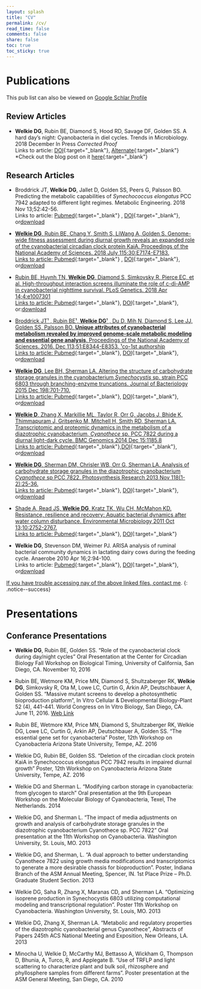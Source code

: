```yaml
---
layout: splash
title: "CV"
permalink: /cv/
read_time: false
comments: false
share: false
toc: true
toc_sticky: true
---
```

# Publications
This pub list can also be viewed on <a href="https://scholar.google.com/citations?user=a_M2Gc4AAAAJ&hl=en={{ page.url | absolute_url | url_encode }}" class="btn btn--linkedin" onclick="tab.open(this.href, 'tab); return false;" title="{{ site.data.ui-text[site.locale].share_on_label | default: 'Open tab for' }} Google Scholar"><i class="fas fa-graduation-cap" aria-hidden="true"></i><span>Google Schlar Profile</span></a>

## Review Articles
* **Welkie DG**, Rubin BE, Diamond S, Hood RD, Savage DF, Golden SS. A hard day’s night: Cyanobacteria in diel cycles. Trends in Microbiology. 2018 December In Press *Corrected Proof* <br/>
Links to article: [DOI](https://doi.org/10.1016/j.tim.2018.11.002){:target="_blank"}, [Alternate](https://www.sciencedirect.com/science/article/pii/S0966842X1830252X){:target="_blank"}<br>
*Check out the blog post on it [here](https://dwelkie.github.io/posts/Trends_Review/){:target="_blank"}

## Research Articles
* Broddrick JT, **Welkie DG**, Jallet D, Golden SS, Peers G, Palsson BO. Predicting the metabolic capabilities of *Synechococcus elongatus* PCC 7942 adapted to different light regimes. Metabolic Engineering. 2018 Nov 13;52:42-56.<br/> 
Links to article: [Pubmed](https://www.ncbi.nlm.nih.gov/pubmed/30439494){:target="_blank"} , [DOI](https://doi.org/10.1016/j.ymben.2018.11.001){:target="_blank"}, or<a class="btn btn-success btn-lg" href="https://drive.google.com/open?id=1jJub7N5iiOAv4gPGpZ0kkDLXqO2AWwvn" target="_blank" ><i class="far fa-file-pdf"></i>download  

* **Welkie DG**, Rubin BE, Chang Y, Smith S, LiWang A, Golden S. Genome-wide fitness assessment during diurnal growth reveals an expanded role of the cyanobacterial circadian clock protein KaiA. Proceedings of the National Academy of Sciences. 2018 July  115;30:E7174-E7183.<br/> 
Links to article: [Pubmed](https://www.ncbi.nlm.nih.gov/pubmed/29991601){:target="_blank"} , [DOI](https://doi.org/10.1073/pnas.1802940115){:target="_blank"}, or<a class="btn btn-success btn-lg" href="https://drive.google.com/open?id=1sFRFf6C-Ya-xFav8DQwkiI93y1_CfRRb" target="_blank" ><i class="far fa-file-pdf"></i>download

* Rubin BE, Huynh TN, **Welkie DG**, Diamond S, Simkovsky R, Pierce EC, et al. High-throughput interaction screens illuminate the role of c-di-AMP in cyanobacterial nighttime survival. PLoS Genetics. 2018 Apr 14;4:e1007301 <br/>
Links to article: [Pubmed](https://www.ncbi.nlm.nih.gov/pubmed/29608558){:target="_blank"}, [DOI](https://doi.org/10.1371/journal.pgen.1007301){:target="_blank"}, or:<a class="btn btn-success btn-lg" href="https://drive.google.com/open?id=1YF5qtAZzlKsyA7ic3LZSWBq-Pe6_eSSJ" target="_blank" ><i class="far fa-file-pdf"></i>download

* Broddrick JT¹ , Rubin BE¹, **Welkie DG**¹ , Du D, Mih N, Diamond S, Lee JJ, Golden SS, Palsson BO. **Unique attributes of cyanobacterial metabolism revealed by improved genome-scale metabolic modeling and essential gene analysis**. Proceedings of the National Academy of Sciences. 2016. Dec 113;51:E8344-E8353. ¹co-1st authorship <br/>  Links to article: [Pubmed](https://www.ncbi.nlm.nih.gov/pubmed/27911809){:target="_blank"}, [DOI](https://doi.org/10.1073/pnas.1613446113){:target="_blank"}, or<a class="btn btn-success btn-lg" href="https://drive.google.com/open?id=1g8nSXTIxjOnFs6LV8sU_zyxZlm0jNWZj" target="_blank" ><i class="far fa-file-pdf"></i>download

* **Welkie DG**, Lee BH, Sherman LA. Altering the structure of carbohydrate storage granules in the cyanobacterium *Synechocystis* sp. strain PCC 6803 through branching-enzyme truncations. Journal of Bacteriology 2015 Dec 198:701-710. <br/> 
Links to article: [Pubmed](https://www.ncbi.nlm.nih.gov/pubmed/26668264){:target="_blank"}, [DOI](https://doi.org/10.1128/JB.00830-15){:target="_blank"}, or<a class="btn btn-success btn-lg" href="https://drive.google.com/open?id=1QE9B8kivtV29aVOk0OXDP0jNN2_bJV_Q" target="_blank" ><i class="far fa-file-pdf"></i>download

* **Welkie D**, Zhang X, Markillie ML, Taylor R, Orr G, Jacobs J, Bhide K, Thimmapuram J, Gritsenko M, Mitchell H, Smith RD, Sherman LA. Transcriptomic and proteomic dynamics in the metabolism of a diazotrophic cyanobacterium, *Cyanothece* sp. PCC 7822 during a diurnal light-dark cycle. BMC Genomics 2014 Dec 15:1185.8 <br/> 
Links to article: [Pubmed](https://www.ncbi.nlm.nih.gov/pubmed/25547186){:target="_blank"},[DOI](https://doi.org/10.1186/1471-2164-15-1185){:target="_blank"}, or<a class="btn btn-success btn-lg" href="https://drive.google.com/open?id=1wFPTqduSg5XnYQjx3QbliGQbiuaZBXMS" target="_blank" ><i class="far fa-file-pdf"></i>download

* **Welkie DG**, Sherman DM, Chrisler WB, Orr G, Sherman LA. Analysis of carbohydrate storage granules in the diazotrophic cyanobacterium *Cyanothece* sp PCC 7822. Photosynthesis Research 2013 Nov 118(1-2):25-36. <br/> 
Links to article: [Pubmed](https://www.ncbi.nlm.nih.gov/pubmed/24142038){:target="_blank"}, [DOI](https://doi.org/10.1007/s11120-013-9941-z){:target="_blank"}, or<a class="btn btn-success btn-lg" href="https://drive.google.com/open?id=1JCrYEhuD9F8kURterbRSE07OF3k3k4--" target="_blank" ><i class="far fa-file-pdf"></i>download

* Shade A, Read JS, **Welkie DG**, Kratz TK, Wu CH, McMahon KD. Resistance, resilience and recovery: Aquatic bacterial dynamics after water column disturbance. Environmental Microbiology 2011 Oct 13;10:2752-2767. <br/> 
Links to article: [Pubmed](https://www.ncbi.nlm.nih.gov/pubmed/21883795){:target="_blank"}, [DOI](https://doi.org/10.1111/j.1462-2920.2011.02546.x){:target="_blank"}

* **Welkie DG**, Stevenson DM, Weimer PJ. ARISA analysis of ruminal bacterial community dynamics in lactating dairy cows during the feeding cycle. Anaerobe 2010 Apr 16;2:94-100.<br/> 
Links to article: [Pubmed](https://www.ncbi.nlm.nih.gov/pubmed/19615457){:target="_blank"}, [DOI](https://doi.org/10.1016/j.anaerobe.2009.07.002){:target="_blank"}, or<a class="btn btn-success btn-lg" href="https://drive.google.com/open?id=1O2HOMnKQQlWFKZp70Bf4AbKbfepDarwP" target="_blank" ><i class="far fa-file-pdf"></i>download



If you have trouble accessing nay of the above linked files, [contact me](/Contact).
{: .notice--success}

# Presentations
## Conferance Presentations

* **Welkie DG**, Rubin BE, Golden SS. “Role of the cyanobacterial clock during day/night cycles” Oral Presentation at the Center for Circadian Biology Fall Workshop on Biological Timing, University of California, San Diego, CA. November 10, 2016 

* Rubin BE, Wetmore KM, Price MN, Diamond S, Shultzaberger RK, **Welkie DG**, Simkovsky R, Ota M, Lowe LC, Curtin G, Arkin AP, Deutschbauer A, Golden SS. “Massive mutant screens to develop a photosynthetic bioproduction platform”, In Vitro Cellular & Developmental Biology-Plant 52 (4), 441-441. World Congress on In Vitro Biology, San Diego, CA. June 11, 2016.  [Web Link](http://eventscribe.com/2016/sivb/)

* Rubin BE, Wetmore KM, Price MN, Diamond S, Shultzaberger RK, Welkie DG, Lowe LC, Curtin G, Arkin AP, Deutschbauer A, Golden SS. “The essential gene set for cyanobacteria” Poster, 12th Workshop on Cyanobacteria Arizona State University, Tempe, AZ.		2016

* Welkie DG, Rubin BE, Golden SS. “Deletion of the circadian clock protein KaiA in Synechococcus elongatus PCC 7942 results in impaired diurnal growth” Poster, 12th Workshop on Cyanobacteria Arizona State University, Tempe, AZ.		2016

* Welkie DG and Sherman L. “Modifying carbon storage in cyanobacteria: from glycogen to starch” Oral presentation at the 9th European Workshop on the Molecular Biology of Cyanobacteria, Texel, The Netherlands.		2014

* Welkie DG, and Sherman L. “The impact of media adjustments on growth and analysis of carbohydrate storage granules in the diazotrophic cyanobacterium Cyanothece sp. PCC 7822” Oral presentation at the 11th Workshop on Cyanobacteria. Washington University, St. Louis, MO.		2013

* Welkie DG, and Sherman, L. “A dual approach to better understanding Cyanothece 7822 using growth media modifications and transcriptomics to generate a more desirable chassis for bioproduction”. Poster, Indiana Branch of the ASM Annual Meeting, Spencer, IN. 1st Place Prize – Ph.D. Graduate Student Section. 		2013

* Welkie DG, Saha R, Zhang X, Maranas CD, and Sherman LA. “Optimizing isoprene production in Synechocystis 6803 utilizing computational modeling and transcriptional regulation”. Poster 11th Workshop on Cyanobacteria. Washington University, St. Louis, MO.		2013

* Welkie DG, Zhang X, Sherman LA. “Metabolic and regulatory properties of the diazotrophic cyanobacterial genus Cyanothece”, Abstracts of Papers 245th ACS National Meeting and Exposition, New Orleans, LA.		2013

* Minocha U, Welkie D, McCarthy MJ, Bettasso A, Wickham G, Thompson D, Bhunia, A, Turco, R, and Applegate B. “Use of TRFLP and light scattering to characterize plant and bulk soil, rhizosphere and phyllosphere samples from different farms”. Poster presentation at the ASM General Meeting, San Diego, CA.		2010

